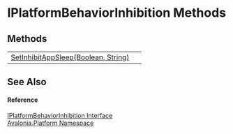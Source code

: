 # IPlatformBehaviorInhibition Methods




## Methods
<table>
<tr>
<td><a href="M_Avalonia_Platform_IPlatformBehaviorInhibition_SetInhibitAppSleep">SetInhibitAppSleep(Boolean, String)</a></td>
<td> </td>
</tr>
</table>

## See Also


#### Reference
<a href="T_Avalonia_Platform_IPlatformBehaviorInhibition">IPlatformBehaviorInhibition Interface</a>  
<a href="N_Avalonia_Platform">Avalonia.Platform Namespace</a>  
